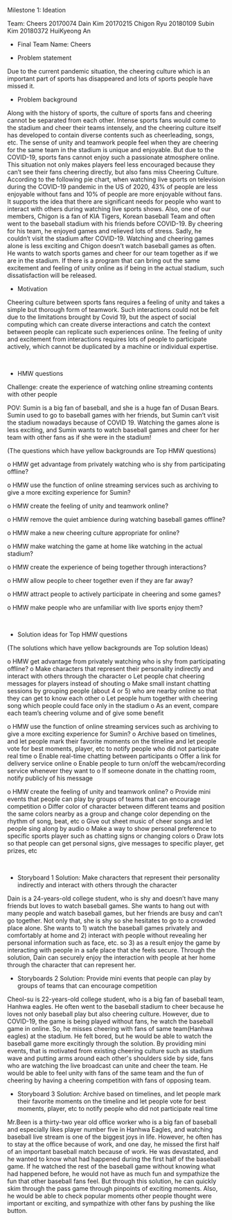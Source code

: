 
Milestone 1: Ideation

Team: Cheers
20170074 Dain Kim
20170215 Chigon Ryu
20180109 Subin Kim
20180372 HuiKyeong An

- Final Team Name: Cheers


- Problem statement

Due to the current pandemic situation, the cheering culture which is an important part of sports has disappeared and lots of sports people have missed it.


- Problem background

Along with the history of sports, the culture of sports fans and cheering cannot be separated from each other. Intense sports fans would come to the stadium and cheer their teams intensely, and the cheering culture itself has developed to contain diverse contents such as cheerleading, songs, etc. The sense of unity and teamwork people feel when they are cheering for the same team in the stadium is unique and enjoyable. But due to the COVID-19, sports fans cannot enjoy such a passionate atmosphere online. This situation not only makes players feel less encouraged because they can’t see their fans cheering directly, but also fans miss Cheering Culture. According to the following pie chart, when watching live sports on television during the COVID-19 pandemic in the US of 2020, 43% of people are less enjoyable without fans and 10% of people are more enjoyable without fans. It supports the idea that there are significant needs for people who want to interact with others during watching live sports shows. Also, one of our members, Chigon is a fan of KIA Tigers, Korean baseball Team and often went to the baseball stadium with his friends before COVID-19. By cheering for his team, he enjoyed games and relieved lots of stress. Sadly, he couldn’t visit the stadium after COVID-19. Watching and cheering games alone is less exciting and Chigon doesn’t watch baseball games as often. He wants to watch sports games and cheer for our team together as if we are in the stadium. If there is a program that can bring out the same excitement and feeling of unity online as if being in the actual stadium, such dissatisfaction will be released.


- Motivation

Cheering culture between sports fans requires a feeling of unity and takes a simple but thorough form of teamwork. Such interactions could not be felt due to the limitations brought by Covid 19, but the aspect of social computing which can create diverse interactions and catch the context between people can replicate such experiences online. The feeling of unity and excitement from interactions requires lots of people to participate actively, which cannot be duplicated by a machine or individual expertise.  

 
- HMW questions

Challenge: create the experience of watching online streaming contents with other people

POV: Sumin is a big fan of baseball, and she is a huge fan of Dusan Bears. Sumin used to go to baseball games with her friends, but Sumin can’t visit the stadium nowadays because of COVID 19. Watching the games alone is less exciting, and Sumin wants to watch baseball games and cheer for her team with other fans as if she were in the stadium!

(The questions which have yellow backgrounds are Top HMW questions)

o	HMW get advantage from privately watching who is shy from participating offline? 

o	HMW use the function of online streaming services such as archiving to give a more exciting experience for Sumin? 

o	HMW create the feeling of unity and teamwork online?

o	HMW remove the quiet ambience during watching baseball games offline?

o	HMW make a new cheering culture appropriate for online?

o	HMW make watching the game at home like watching in the actual stadium?

o	HMW create the experience of being together through interactions?

o	HMW allow people to cheer together even if they are far away?

o	HMW attract people to actively participate in cheering and some games?

o	HMW make people who are unfamiliar with live sports enjoy them?

 
- Solution ideas for Top HMW questions

(The solutions which have yellow backgrounds are Top solution Ideas)

o	HMW get advantage from privately watching who is shy from participating offline? 
o	Make characters that represent their personality indirectly and interact with others through the character
o	Let people chat cheering messages for players instead of shouting
o	Make small instant chatting sessions by grouping people (about 4 or 5) who are nearby online so that they can get to know each other
o	Let people hum together with cheering song which people could face only in the stadium
o	As an event, compare each team’s cheering volume and of give some benefit

o	HMW use the function of online streaming services such as archiving to give a more exciting experience for Sumin? 
o	Archive based on timelines, and let people mark their favorite moments on the timeline and let people vote for best moments, player, etc to notify people who did not participate real time
o	Enable real-time chatting between participants
o	Offer a link for delivery service online
o	Enable people to turn on/off the webcam/recording service whenever they want to
o	If someone donate in the chatting room, notify publicly of his message

o	HMW create the feeling of unity and teamwork online?
o	Provide mini events that people can play by groups of teams that can encourage competition
o	Differ color of character between different teams and position the same colors nearby as a group and change color depending on the rhythm of song, beat, etc
o	Give out sheet music of cheer songs and let people sing along by audio
o	Make a way to show personal preference to specific sports player such as chatting signs or changing colors
o	Draw lots so that people can get personal signs, give messages to specific player, get prizes, etc

 
- Storyboard 1
Solution: Make characters that represent their personality indirectly and interact with others through the character

Dain is a 24-years-old college student, who is shy and doesn’t have many friends but loves to watch baseball games. She wants to hang out with many people and watch baseball games, but her friends are busy and can’t go together. Not only that, she is shy so she hesitates to go to a crowded place alone. She wants to 1) watch the baseball games privately and comfortably at home and 2) interact with people without revealing her personal information such as face, etc. so 3) as a result enjoy the game by interacting with people in a safe place that she feels secure. Through the solution, Dain can securely enjoy the interaction with people at her home through the character that can represent her.



- Storyboards 2
Solution: Provide mini events that people can play by groups of teams that can encourage competition

Cheol-su is 22-years-old college student, who is a big fan of baseball team, Hanhwa eagles. He often went to the baseball stadium to cheer because he loves not only baseball play but also cheering culture. However, due to COVID-19, the game is being played without fans, he watch the baseball game in online. So, he misses cheering with fans of same team(Hanhwa eagles) at the stadium. He felt bored, but he would be able to watch the baseball game more excitingly through the solution. By providing mini events, that is motivated from existing cheering culture such as stadium wave and putting arms around each other's shoulders side by side, fans who are watching the live broadcast can unite and cheer the team. He would be able to feel unity with fans of the same team and the fun of cheering by having a cheering competition with fans of opposing team.



- Storyboard 3
Solution: Archive based on timelines, and let people mark their favorite moments on the timeline and let people vote for best moments, player, etc to notify people who did not participate real time

Mr.Been is a thirty-two year old office worker who is a big fan of baseball and especially likes player number five in Hanhwa Eagles, and watching baseball live stream is one of the biggest joys in life. However, he often has to stay at the office because of work, and one day, he missed the first half of an important baseball match because of work. He was devastated, and he wanted to know what had happened during the first half of the baseball game. If he watched the rest of the baseball game without knowing what had happened before, he would not have as much fun and sympathize the fun that other baseball fans feel. But through this solution, he can quickly skim through the pass game through pinpoints of exciting moments. Also, he would be able to check popular moments other people thought were important or exciting, and sympathize with other fans by pushing the like button.


